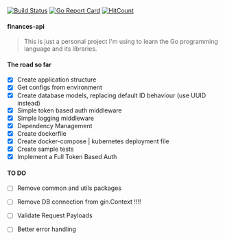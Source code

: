 [![Build Status](https://travis-ci.com/erickoliv/finances-api.svg?branch=master)](https://travis-ci.com/erickoliv/finances-api.svg?branch=master)
[![Go Report Card](https://goreportcard.com/badge/github.com/erickoliv/finances-api)](https://goreportcard.com/report/github.com/erickoliv/finances-api)
[![HitCount](http://hits.dwyl.io/erickoliv/erickoliv/finances-api.svg)](http://hits.dwyl.io/erickoliv/erickoliv/finances-api)
#### finances-api
> This is just a personal project I'm using to learn the Go programming language and its libraries.
#### The road so far
- [x] Create application structure
- [x] Get configs from environment
- [x] Create database models, replacing default ID behaviour (use UUID instead)
- [x] Simple token based auth middleware
- [x] Simple logging middleware
- [x] Dependency Management
- [x] Create dockerfile
- [x] Create docker-compose | kubernetes deployment file
- [x] Create sample tests
- [x] Implement a Full Token Based Auth

#### TO DO
- [ ] Remove common and utils packages
- [ ] Remove DB connection from gin.Context !!!!
- [ ] Validate Request Payloads
- [ ] Better error handling

